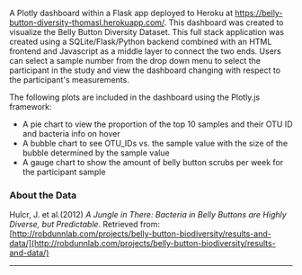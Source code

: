 A Plotly dashboard within a Flask app deployed to Heroku at https://belly-button-diversity-thomasl.herokuapp.com/. This dashboard was created to visualize the Belly Button Diversity Dataset. This full stack application was created using a SQLite/Flask/Python backend combined with an HTML frontend and Javascript as a middle layer to connect the two ends. Users can select a sample number from the drop down menu to select the participant in the study and view the dashboard changing with respect to the participant's measurements.

The following plots are included in the dashboard using the Plotly.js framework:

  - A pie chart to view the proportion of the top 10 samples and their OTU ID and bacteria info on hover
  - A bubble chart to see OTU_IDs vs. the sample value with the size of the bubble determined by the sample value
  - A gauge chart to show the amount of belly button scrubs per week for the participant sample


### About the Data

Hulcr, J. et al.(2012) _A Jungle in There: Bacteria in Belly Buttons are Highly Diverse, but Predictable_. Retrieved from: [http://robdunnlab.com/projects/belly-button-biodiversity/results-and-data/](http://robdunnlab.com/projects/belly-button-biodiversity/results-and-data/)

- - -


